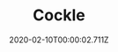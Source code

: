 ---
templateKey: blog-post
title: Cockle
type: Fish
description: A common saltwater clam.
featuredpost: false
date: 2020-02-10T00:00:02.711Z
featuredimage: /img/Cockle.png
sellPrice: 50
tags: 
  - forageable
  -  Crab Pot Bundle
---